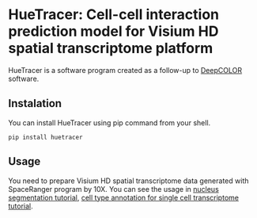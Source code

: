 # HueTracer: Cell-cell interaction prediction model for Visium HD spatial transcriptome platform
HueTracer is a software program created as a follow-up to [DeepCOLOR](https://github.com/kojikoji/deepcolor) software.

## Instalation
You can install HueTracer using pip command from your shell.
```shell
pip install huetracer
```

## Usage
You need to prepare Visium HD spatial transcriptome data generated with SpaceRanger program by 10X. You can see the usage in [nucleus segmentation tutorial](tutorial/nucleus_segmentation_tutorial.ipynb), [cell type annotation for single cell transcriptome tutorial](single_cell_annotation_tutorial.ipynb).
